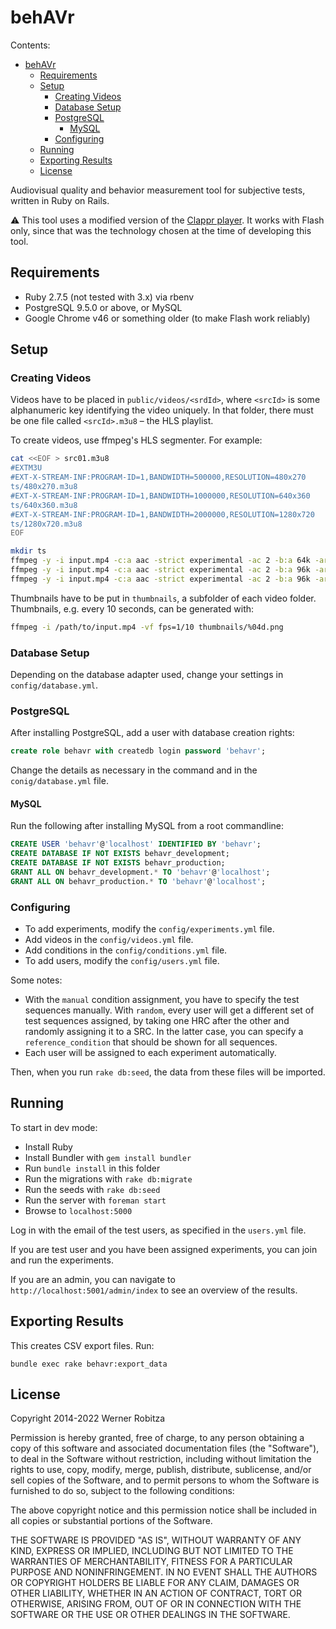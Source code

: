# behAVr

Contents:

- [behAVr](#behavr)
  - [Requirements](#requirements)
  - [Setup](#setup)
    - [Creating Videos](#creating-videos)
    - [Database Setup](#database-setup)
    - [PostgreSQL](#postgresql)
      - [MySQL](#mysql)
    - [Configuring](#configuring)
  - [Running](#running)
  - [Exporting Results](#exporting-results)
  - [License](#license)

Audiovisual quality and behavior measurement tool for subjective tests, written in Ruby on Rails.

:warning: This tool uses a modified version of the [Clappr player](https://github.com/clappr/clappr). It works with Flash only, since that was the technology chosen at the time of developing this tool.

## Requirements

* Ruby 2.7.5 (not tested with 3.x) via rbenv
* PostgreSQL 9.5.0 or above, or MySQL
* Google Chrome v46 or something older (to make Flash work reliably)

## Setup

### Creating Videos

Videos have to be placed in `public/videos/<srdId>`, where `<srcId>` is some alphanumeric key identifying the video uniquely. In that folder, there must be one file called `<srcId>.m3u8` – the HLS playlist.

To create videos, use ffmpeg's HLS segmenter. For example:

```bash
cat <<EOF > src01.m3u8
#EXTM3U
#EXT-X-STREAM-INF:PROGRAM-ID=1,BANDWIDTH=500000,RESOLUTION=480x270
ts/480x270.m3u8
#EXT-X-STREAM-INF:PROGRAM-ID=1,BANDWIDTH=1000000,RESOLUTION=640x360
ts/640x360.m3u8
#EXT-X-STREAM-INF:PROGRAM-ID=1,BANDWIDTH=2000000,RESOLUTION=1280x720
ts/1280x720.m3u8
EOF

mkdir ts
ffmpeg -y -i input.mp4 -c:a aac -strict experimental -ac 2 -b:a 64k -ar 44100 -c:v libx264 -pix_fmt yuv420p -x264opts keyint=12:min-keyint=12:scenecut=-1 -profile:v baseline -level 21 -b:v 100K -r 12 -g 36 -f hls -hls_time 1 -hls_list_size 0 -s 480x270 ts/480x270.m3u8
ffmpeg -y -i input.mp4 -c:a aac -strict experimental -ac 2 -b:a 96k -ar 44100 -c:v libx264 -pix_fmt yuv420p -x264opts keyint=24:min-keyint=24:scenecut=-1 -profile:v baseline -level 31 -b:v 300K -r 24 -g 72 -f hls -hls_time 1 -hls_list_size 0 -s 640x360 ts/640x360.m3u8
ffmpeg -y -i input.mp4 -c:a aac -strict experimental -ac 2 -b:a 96k -ar 44100 -c:v libx264 -pix_fmt yuv420p -x264opts keyint=24:min-keyint=24:scenecut=-1 -profile:v main -level 32 -b:v 1000K -r 24 -g 72 -f hls -hls_time 1 -hls_list_size 0 -s 1280x720 ts/1280x720.m3u8
```

Thumbnails have to be put in `thumbnails`, a subfolder of each video folder. Thumbnails, e.g. every 10 seconds, can be generated with:

```bash
ffmpeg -i /path/to/input.mp4 -vf fps=1/10 thumbnails/%04d.png
```

### Database Setup

Depending on the database adapter used, change your settings in `config/database.yml`.

### PostgreSQL

After installing PostgreSQL, add a user with database creation rights:

```sql
create role behavr with createdb login password 'behavr';
```

Change the details as necessary in the command and in the `conig/database.yml` file.

#### MySQL

Run the following after installing MySQL from a root commandline:

```sql
CREATE USER 'behavr'@'localhost' IDENTIFIED BY 'behavr';
CREATE DATABASE IF NOT EXISTS behavr_development;
CREATE DATABASE IF NOT EXISTS behavr_production;
GRANT ALL ON behavr_development.* TO 'behavr'@'localhost';
GRANT ALL ON behavr_production.* TO 'behavr'@'localhost';
```

### Configuring

- To add experiments, modify the `config/experiments.yml` file.
- Add videos in the `config/videos.yml` file.
- Add conditions in the `config/conditions.yml` file.
- To add users, modify the `config/users.yml` file.

Some notes:

- With the `manual` condition assignment, you have to specify the test sequences manually. With `random`, every user will get a different set of test sequences assigned, by taking one HRC after the other and randomly assigning it to a SRC. In the latter case, you can specify a `reference_condition` that should be shown for all sequences.
- Each user will be assigned to each experiment automatically.

Then, when you run `rake db:seed`, the data from these files will be imported.

## Running

To start in dev mode:

- Install Ruby
- Install Bundler with `gem install bundler`
- Run `bundle install` in this folder
- Run the migrations with `rake db:migrate`
- Run the seeds with `rake db:seed`
- Run the server with `foreman start`
- Browse to `localhost:5000`

Log in with the email of the test users, as specified in the `users.yml` file.

If you are test user and you have been assigned experiments, you can join and run the experiments.

If you are an admin, you can navigate to `http://localhost:5001/admin/index` to see an overview of the results.

## Exporting Results

This creates CSV export files. Run:

```
bundle exec rake behavr:export_data 
```

## License

Copyright 2014-2022 Werner Robitza

Permission is hereby granted, free of charge, to any person obtaining a copy of this software and associated documentation files (the "Software"), to deal in the Software without restriction, including without limitation the rights to use, copy, modify, merge, publish, distribute, sublicense, and/or sell copies of the Software, and to permit persons to whom the Software is furnished to do so, subject to the following conditions:

The above copyright notice and this permission notice shall be included in all copies or substantial portions of the Software.

THE SOFTWARE IS PROVIDED "AS IS", WITHOUT WARRANTY OF ANY KIND, EXPRESS OR IMPLIED, INCLUDING BUT NOT LIMITED TO THE WARRANTIES OF MERCHANTABILITY, FITNESS FOR A PARTICULAR PURPOSE AND NONINFRINGEMENT. IN NO EVENT SHALL THE AUTHORS OR COPYRIGHT HOLDERS BE LIABLE FOR ANY CLAIM, DAMAGES OR OTHER LIABILITY, WHETHER IN AN ACTION OF CONTRACT, TORT OR OTHERWISE, ARISING FROM, OUT OF OR IN CONNECTION WITH THE SOFTWARE OR THE USE OR OTHER DEALINGS IN THE SOFTWARE.
